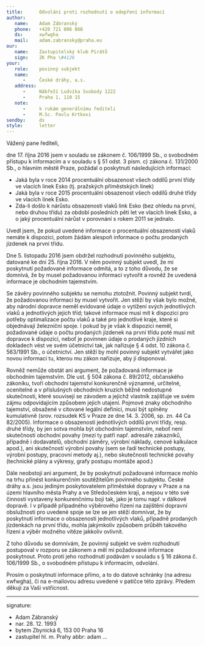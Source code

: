 ```yaml
---
title:      Odvolání proti rozhodnutí o odepření informací
author:
   name:    Adam Zábranský
   phone:   +420 721 006 868
   ds:      xwfwgha
   mail:    adam.zabransky@praha.eu
our:
   name:    Zastupitelský klub Pirátů
   sign:    ZK Pha \#4126
your:
   role:    povinný subjekt
   name:
      -     České dráhy, a.s.
   address:
      -     Nábřeží Ludvíka Svobody 1222
      -     Praha 1, 110 15
   note:
      -     k rukám generálnímu řediteli
      -     M.Sc. Pavlu Krtkovi
sendby:     ds
style:      letter
---
```


Vážený pane řediteli, 

dne 17. října 2016 jsem v souladu se zákonem č. 106/1999 Sb., o svobodném přístupu k informacím a v souladu s § 51 odst. 3 písm. c) zákona č. 131/2000 Sb., o hlavním městě Praze, požádal o poskytnutí následujících informací: 

* Jaká byla v roce 2014 procentuální obsazenost všech oddílů první třídy ve vlacích linek Esko (tj. pražských příměstských linek)
* Jaká byla v roce 2015 procentuální obsazenost všech oddílů druhé třídy ve vlacích linek Esko.
* Zda-li došlo k nárůstu obsazenosti vlaků link Esko (bez ohledu na první, nebo druhou třídu) za období posledních pěti let ve vlacích linek Esko, a o jaký procentuální nárůst v porovnání s rokem 2011 se jednalo.

Uvedl jsem, že pokud uvedené informace o procentuální obsazenosti vlaků nemáte k dispozici, potom žádám alespoň informace o počtu prodaných jízdenek na první třídu.

Dne 5. listopadu 2016 jsem obdržel rozhodnutí povinného subjektu, datované ke dni 25. října 2016. V něm povinný subjekt uvedl, že mi poskytnutí požadované informace odmítá, a to z toho důvodu, že se domnívá, že by musel požadovanou informaci vytvořit a rovněž že uvedená informace je obchodním tajemstvím.

Se závěry povinného subjektu se nemohu ztotožnit. Povinný subjekt tvrdí, že požadovanou informaci by musel vytvořit. Jen stěží by však bylo možné, aby národní dopravce neměl evidované údaje o vytížení svých jednotlivých vlaků a jednotlivých jejich tříd; takové informace musí mít k dispozici pro potřeby optimalizace počtu vlaků a také pro jednotlivé kraje, které si objednávají železniční spoje. I pokud by je však k dispozici neměl, požadované údaje o počtu prodaných jízdenek na první třídu poté musí mít dopravce k dispozici, neboť je povinnen údaje o prodaných jízdních dokladech vést ve svém účetnictví tak, jak nařizuje § 4 odst. 10 zákona č. 563/1991 Sb., o účetnictví. Jen stěží by mohl povinný subjekt vytvářet jako novou informaci tu, kterou mu zákon nařizuje, aby jí disponoval.

Rovněž nemůže obstát ani argument, že požadovaná informace je obchodním tajemstvím. Dle ust. § 504 zákona č. 89/2012, občanského zákoníku, tvoří obchodní tajemství konkurenčně významné, určitelné, ocenitelné a v příslušných obchodních kruzích běžně nedostupné skutečnosti, které souvisejí se závodem a jejichž vlastník zajišťuje ve svém zájmu odpovídajícím způsobem jejich utajení. Pojmové znaky obchodního tajemství, obsažené v citované legální definici, musí být splněny kumulativně (srov. roz­sudek KS v Praze ze dne 14. 3. 2006, sp. zn. 44 Ca 82/2005). Informace o obsazenosti jednotlivých oddílů první třídy, resp. druhé třídy, by jen sotva mohla být obchodním tajemstvím, neboť není skutečností obchodní povahy (mezi ty patří např. adresáře zákazníků, případně i dodavatelů, obchodní záměry, výrobní náklady, cenové kalkulace apod.), ani skutečností výrobní povahy (sem se řadí technické postupy, výrobní postupy, pracovní metody aj.), nebo skutečnosti technické povahy (technické plány a výkresy, grafy postupu montáže apod.) 

Dále neobstojí ani argument, že by poskytnutí požadované informace mohlo na trhu přinést konkurenčním soutěžitelům povinného subjektu. České dráhy a.s. jsou jediným poskytovatelem příměstské dopravy v Praze a na území hlavního města Prahy a ve Středočeském kraji, a nejsou v této své činnosti vystaveny konkurenčnímu boji tak, jako je tomu např. v dálkové dopravě. I v případě případného výběrového řízení na zajištění dopravní obslužnosti pro uvedené spoje se lze se jen stěží domnívat, že by poskytnutí informace o obsazenosti jednotlivých vlaků, případně prodaných jízdenkách na první třídu, mohla jakýmkoliv způsobem průběh takového řízení a výběr možného vítěze jakkoliv ovlivnit.

Z toho důvodu se domnívám, že povinný subjekt ve svém rozhodnutí postupoval v rozporu se zákonem a měl mi požadované informace poskytnout. Proto proti jeho rozhodnutí podávám v souladu s § 16 zákona č. 106/1999 Sb., o svobodném přístupu k informacím, odvolání. 

Prosím o poskytnutí informace přímo, a to do datové schránky (na adresu xwfwgha), či na e-mailovou adresu uvedené v patičce této zprávy. Předem děkuji za Vaši vstřícnost.

---
signature:
  - Adam Zábranský
  - nar. 28. 12. 1993
  - bytem Zbynická 6, 153 00 Praha 16
  - zastupitel hl. m. Prahy
abbr:       adam
...
